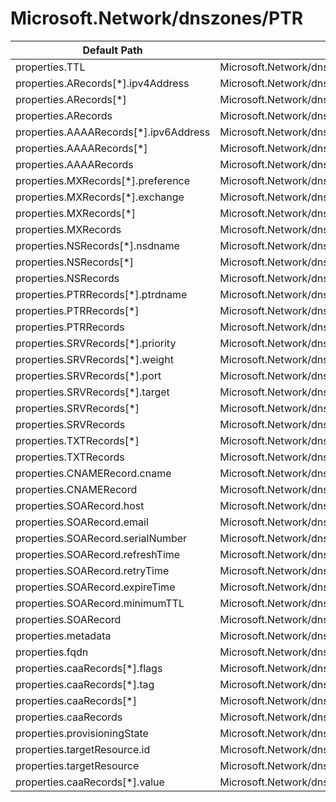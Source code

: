 # Microsoft.Network/dnszones/PTR

| Default Path | Alias |
|---|---|
| properties.TTL | Microsoft.Network/dnszones/PTR/TTL |
| properties.ARecords[*].ipv4Address | Microsoft.Network/dnszones/PTR/ARecords[*].ipv4Address |
| properties.ARecords[*] | Microsoft.Network/dnszones/PTR/ARecords[*] |
| properties.ARecords | Microsoft.Network/dnszones/PTR/ARecords |
| properties.AAAARecords[*].ipv6Address | Microsoft.Network/dnszones/PTR/AAAARecords[*].ipv6Address |
| properties.AAAARecords[*] | Microsoft.Network/dnszones/PTR/AAAARecords[*] |
| properties.AAAARecords | Microsoft.Network/dnszones/PTR/AAAARecords |
| properties.MXRecords[*].preference | Microsoft.Network/dnszones/PTR/MXRecords[*].preference |
| properties.MXRecords[*].exchange | Microsoft.Network/dnszones/PTR/MXRecords[*].exchange |
| properties.MXRecords[*] | Microsoft.Network/dnszones/PTR/MXRecords[*] |
| properties.MXRecords | Microsoft.Network/dnszones/PTR/MXRecords |
| properties.NSRecords[*].nsdname | Microsoft.Network/dnszones/PTR/NSRecords[*].nsdname |
| properties.NSRecords[*] | Microsoft.Network/dnszones/PTR/NSRecords[*] |
| properties.NSRecords | Microsoft.Network/dnszones/PTR/NSRecords |
| properties.PTRRecords[*].ptrdname | Microsoft.Network/dnszones/PTR/PTRRecords[*].ptrdname |
| properties.PTRRecords[*] | Microsoft.Network/dnszones/PTR/PTRRecords[*] |
| properties.PTRRecords | Microsoft.Network/dnszones/PTR/PTRRecords |
| properties.SRVRecords[*].priority | Microsoft.Network/dnszones/PTR/SRVRecords[*].priority |
| properties.SRVRecords[*].weight | Microsoft.Network/dnszones/PTR/SRVRecords[*].weight |
| properties.SRVRecords[*].port | Microsoft.Network/dnszones/PTR/SRVRecords[*].port |
| properties.SRVRecords[*].target | Microsoft.Network/dnszones/PTR/SRVRecords[*].target |
| properties.SRVRecords[*] | Microsoft.Network/dnszones/PTR/SRVRecords[*] |
| properties.SRVRecords | Microsoft.Network/dnszones/PTR/SRVRecords |
| properties.TXTRecords[*] | Microsoft.Network/dnszones/PTR/TXTRecords[*] |
| properties.TXTRecords | Microsoft.Network/dnszones/PTR/TXTRecords |
| properties.CNAMERecord.cname | Microsoft.Network/dnszones/PTR/CNAMERecord.cname |
| properties.CNAMERecord | Microsoft.Network/dnszones/PTR/CNAMERecord |
| properties.SOARecord.host | Microsoft.Network/dnszones/PTR/SOARecord.host |
| properties.SOARecord.email | Microsoft.Network/dnszones/PTR/SOARecord.email |
| properties.SOARecord.serialNumber | Microsoft.Network/dnszones/PTR/SOARecord.serialNumber |
| properties.SOARecord.refreshTime | Microsoft.Network/dnszones/PTR/SOARecord.refreshTime |
| properties.SOARecord.retryTime | Microsoft.Network/dnszones/PTR/SOARecord.retryTime |
| properties.SOARecord.expireTime | Microsoft.Network/dnszones/PTR/SOARecord.expireTime |
| properties.SOARecord.minimumTTL | Microsoft.Network/dnszones/PTR/SOARecord.minimumTTL |
| properties.SOARecord | Microsoft.Network/dnszones/PTR/SOARecord |
| properties.metadata | Microsoft.Network/dnszones/PTR/metadata |
| properties.fqdn | Microsoft.Network/dnszones/PTR/fqdn |
| properties.caaRecords[*].flags | Microsoft.Network/dnszones/PTR/caaRecords[*].flags |
| properties.caaRecords[*].tag | Microsoft.Network/dnszones/PTR/caaRecords[*].tag |
| properties.caaRecords[*] | Microsoft.Network/dnszones/PTR/caaRecords[*] |
| properties.caaRecords | Microsoft.Network/dnszones/PTR/caaRecords |
| properties.provisioningState | Microsoft.Network/dnszones/PTR/provisioningState |
| properties.targetResource.id | Microsoft.Network/dnszones/PTR/targetResource.id |
| properties.targetResource | Microsoft.Network/dnszones/PTR/targetResource |
| properties.caaRecords[*].value | Microsoft.Network/dnszones/PTR/caaRecords[*].value |

